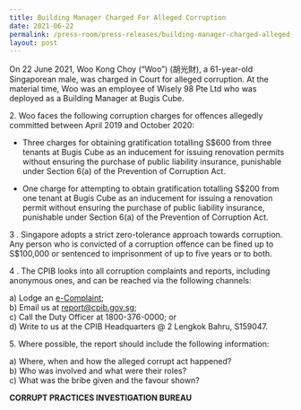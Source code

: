 ```yaml
---
title: Building Manager Charged For Alleged Corruption
date: 2021-06-22
permalink: /press-room/press-releases/building-manager-charged-alleged-corruption
layout: post
---
```

On 22 June 2021, Woo Kong Choy (“Woo”) (胡光財), a 61-year-old Singaporean male, was charged in Court for alleged corruption. At the material time, Woo was an employee of Wisely 98 Pte Ltd who was deployed as a Building Manager at Bugis Cube.

2\.        Woo faces the following corruption charges for offences allegedly committed between April 2019 and October 2020:

* Three charges for obtaining gratification totalling S$600 from three tenants at Bugis Cube as an inducement for issuing renovation permits without ensuring the purchase of public liability insurance, punishable under Section 6(a) of the Prevention of Corruption Act.

* One charge for attempting to obtain gratification totalling S$200 from one tenant at Bugis Cube as an inducement for issuing a renovation permit without ensuring the purchase of public liability insurance, punishable under Section 6(a) of the Prevention of Corruption Act. 

3 .        Singapore adopts a strict zero-tolerance approach towards corruption. Any person who is convicted of a corruption offence can be fined up to S$100,000 or sentenced to imprisonment of up to five years or to both.

4 .        The CPIB looks into all corruption complaints and reports, including anonymous ones, and can be reached via the following channels:

a) Lodge an [e-Complaint](/e-services/e-complaint-for-corrupt-conduct);<br>
b) Email us at [report@cpib.gov.sg](report@cpib.gov.sg);<br>
c) Call the Duty Officer at 1800-376-0000; or<br>
d) Write to us at the CPIB Headquarters @ 2 Lengkok Bahru, S159047.

5\.        Where possible, the report should include the following information:

a) Where, when and how the alleged corrupt act happened?<br>
b) Who was involved and what were their roles?<br>
c) What was the bribe given and the favour shown?


**CORRUPT PRACTICES INVESTIGATION BUREAU**
